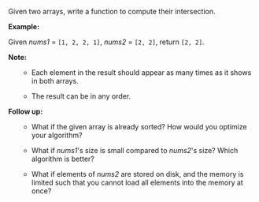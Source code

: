 

Given two arrays, write a function to compute their intersection.


**Example:**<br />
Given *nums1* = `[1, 2, 2, 1]`, *nums2* = `[2, 2]`, return `[2, 2]`.


**Note:**<br />
<ul>
- Each element in the result should appear as many times as it shows in both arrays.
- The result can be in any order.
</ul>


**Follow up:**<br />
<ul>
- What if the given array is already sorted? How would you optimize your algorithm?
- What if *nums1*'s size is small compared to *nums2*'s size? Which algorithm is better?
- What if elements of *nums2* are stored on disk, and the memory is limited such that you cannot load all elements into the memory at once?
</ul>

